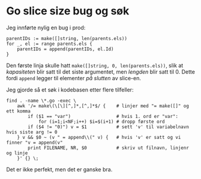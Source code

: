# Go slice size bug og søk

Jeg innførte nylig en bug i prod:

```
parentIDs := make([]string, len(parents.els))
for _, el := range parents.els {
    parentIDs = append(parentIDs, el.Id)
}
```

Den første linja skulle hatt `make([]string, 0, len(parents.els))`,
slik at _kapasiteten_ blir satt til det siste argumentet, men _lengden_ blir satt til 0.
Dette fordi `append` legger til elementer _på slutten_ av slice-en.

Jeg gjorde så et søk i kodebasen etter flere tilfeller:

```
find . -name \*.go -exec \
    awk '/= make\(\[\][^,]*,[^,]*$/ {    # linjer med "= make([]" og ett komma
        if ($1 == "var")                 # hvis 1. ord er "var":
            for (i=1;i<NF;i++) $i=$(i+1) # dropp første ord
        if ($4 != "0)") v = $1           # sett 'v' til variabelnavn hvis siste arg != 0
    } v && $0 ~ (v " = append\\(" v) {   # hvis 'v' er satt og vi finner "v = append(v"
        print FILENAME, NR, $0           # skriv ut filnavn, linjenr og linje
    }' {} \;
```

Det er ikke perfekt, men det er ganske bra.

